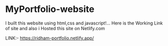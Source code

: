 # MyPortfolio-website
I built this website using html,css and javascript!...
Here is the Working Link of site and also i Hosted this site on Netlify.com

LINK:- https://ridham-portfolio.netlify.app/
